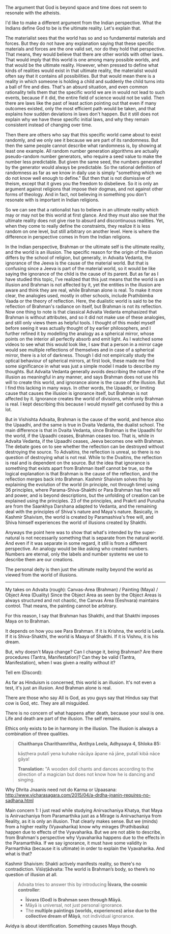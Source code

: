 The argument that God is beyond space and time does not seem to resonate with the atheists.

I'd like to make a different argument from the Indian perspective. What the Indians define God to be is the ultimate reality. Let's explain that.

The materialist sees that the world has so and so fundamental materials and forces. But they do not have any explanation saying that these specific materials and forces are the one valid set, nor do they hold that perspective. That means, they would believe that there are other worlds with other laws. That would imply that this world is one among many possible worlds, and that would be the ultimate reality. However, when pressed to define what kinds of realities would exist in that ultimate reality, the materialist would often say that it contains all possibilities. But that would mean there is a reality in which someone is holding a child and suddenly the child turns into a ball of fire and dies. That's an absurd situation, and even common rationality tells them that the specific world we are in would not lead to such events, because if it did, the entire field of science would not be valid. Then there are laws like the past of least action pointing out that even if many outcomes existed, only the most efficient path would be taken, and that explains how sudden deviations in laws don't happen. But it still does not explain why we have these specific initial laws, and why they remain consistent instead of changing over time. 

Then there are others who say that this specific world came about to exist randomly, and we only see it because we are part of its randomness. But then the same people cannot describe what randomness is, by showing at least one example. All random number generation algorithms are actually pseudo-random number generators, who require a seed value to make the number less predictable. But given the same seed, the numbers generated by the generator would always be predictable. So the rational definition of randomness as far as we know in daily use is simply "something which we do not know well enough to define." But then that is not dismissive of theism, except that it gives you the freedom to disbelieve. So it is only an argument against religions that impose their dogmas, and not against other forms of theology. And in fact, not believing in something you don't resonate with is important in Indian religions.

So we can see that a rationalist has to believe in an ultimate reality which may or may not be this world at first glance. And they must also see that the ultimate reality does not give rise to absurd and discontinuous realities. Yet, when they come to really define the constraints, they realize it is less random on one level, but still arbitrary on another level. Here is where the difference in perspective comes in from the Indian religions.

In the Indian perspective, Brahman or the ultimate self is the ultimate reality, and the world is an illusion. The specific reason for the origin of the illusion differs by the school of religion, but generally, in Advaita Vedanta, the ignorance of the Jeeva is the cause of the material world. But that is confusing since a Jeeva is part of the material world, so it would be like saying the ignorance of the child is the cause of its parent. But as far as I have studied this topic, I've realized that this just means that the world is an illusion and Brahman is not affected by it, yet the entities in the illusion are aware and think they are real, while Brahman alone is real. To make it more clear, the analogies used, mostly in other schools, include Prathibimba Vaada or the theory of reflection. Here, the dualistic world is said to be the reflection of Brahman's radiance on itself, but Brahman is not its reflection. Now one thing to note is that classical Advaita Vedanta emphasized that Brahman is without attributes, and so it did not make use of these analogies, and still only views them as helpful tools. I thought of this model myself before seeing it was actually thought of by earlier philosophers, and I further refined it by modelling the analogy as a spherical mirror, whose points on the interior all perfectly absorb and emit light. As I watched some videos to see what this would look like, I saw that a person in a mirror cage would see multiple reflections of themselves and in case of a spherical mirror, there is a lot of darkness. Though I did not empirically study the optical behaviour of spherical mirrors, at first look, these made me find some significance in what was just a simple model I made to describe my thoughts. But Advaita Vedanta generally avoids describing the nature of the illusion as meaningful in any manner, and says Brahman does not use his will to create this world, and ignorance alone is the cause of the illusion. But I find this lacking in many ways. In other words, the Upaadhi, or limiting cause that causes the illusion is ignorance itself, but Brahman is not affected by it. Ignorance creates the world of divisions, while only Brahman is real. I kept describing this because I would myself get confused by this a lot.

But in Vishishta Advaita, Brahman is the cause of the world, and hence also the Upaadhi, and the same is true in Dvaita Vedanta, the dualist school. The main difference is that in Dvaita Vedanta, since Brahman is the Upaadhi for the world, if the Upaadhi ceases, Brahman ceases too. That is, while in Advaita Vedanta, if the Upaadhi ceases, Jeeva becomes one with Brahman. The debate goes on to see whether the reflection can be destroyed without destroying the source. To Advaitins, the reflection is unreal, so there is no question of destroying what is not real. While to the Dvaitins, the reflection is real and is dependent on the source. But the idea that ignorance is something that exists apart from Brahman itself cannot be true, so the logical explanation is that Brahman is the cause of the reflection, and the reflection merges back into Brahman. Kashmir Shaivism solves this by explaining the evolution of the world (in principle, not through time) using 36 principles, where Parama-Shiva-Shakthi or Para Brahman has free will and power, and is beyond descriptions, but the unfolding of creation can be explained using the principles. 23 of the principles, and Prakrti and Purusha are from the Saankhya Darshana adapted to Vedanta, and the remaining deal with the principles of Shiva's nature and Maya's nature. Basically, in Kashmir Shaivism, the world is created by Paramashiva's free will, and Shiva himself experiences the world of illusions created by Shakthi.

Anyways the point here was to show that what's intended by the super-natural is not necessarily something that is separate from the natural world. And even if it was separate in some regard, it still is from a different perspective. An analogy would be like asking who created numbers. Numbers are eternal, only the labels and number systems we use to describe them are our creations.


The personal deity is then just the ultimate reality beyond the world as viewed from the world of illusions.

---

My takes on Advaita (rough):
Canvas-Area (Brahman) / Painting (Maya) / Object Area (Duality)
Since the Object Area as seen by the Object Areas is always structured and not chaotic, the Canvas Area (Eeshvara) maintains control.
That means, the painting cannot be arbitrary.

For this reason, I say that Brahman has Shakthi, and that Shakthi imposes Maya on to Brahman.

It depends on how you see Para Brahman.
If it is Krishna, the world is Leela.
If it is Shiva-Shakthi, the world is Maaya of Shakthi.
If it is Vishnu, it is his dream.

But, why doesn't Maya change?
Can I change it, being Brahman?
Are there procedures (Tantra, Manifestation)?
Can they be valid (Tantra, Manifestation), when I was given a reality without it?

Tell em (Discord):

As far as Hinduism is concerned, this world is an illusion. It's not even a test, it's just an illusion. And Brahman alone is real.

There are those who say All is God, as you guys say that Hindus say that cow is God, etc. They are all misguided.

There is no concern of what happens after death, because your soul is one. Life and death are part of the illusion. The self remains.

Ethics only exists to be in harmony in the illusion. The illusion is always a combination of three qualities.

> **Chaithanya Charithamritha, Anthya Leela, Adhyaaya 4, Shloka 85:**
> 
> kāṣṭhera putalī yena kuhake nācāya
> āpane nā jāne, putalī kibā nāce gāya!
> 
> **Translation:**
> "A wooden doll chants and dances according to the direction of a magician but does not know how he is dancing and singing.

Why Dhrita Jnaanis need not do Karma or Upaasana: http://www.vicharasagara.com/2015/04/a-drdha-jnanin-requires-no-sadhana.html

Main concern 1: I just read while studying Anirvachaniya Khatya, that Maya is Anirvachaniya from Paramarthika just as a Mirage is Anirvachaniya from Reality, as it is only an illusion. That clearly makes sense. But we (minds) from a higher reality (Vyavaharika) know why mirages (Prathibasika) happen due to effects of the Vyavaharika. But we are not able to describe, from Brahman's perspective why Vyavaharika happens due to the effects in the Paramarthika. If we say ignorance, it must have some validity in Parmarthika (because it is ultimate) in order to explain the Vyavaharika. And what is that?

Kashmir Shaivism: Shakti actively manifests reality, so there's no contradiction.
Viśiṣṭādvaita: The world is Brahman’s body, so there’s no question of illusion at all.

> Advaita tries to answer this by introducing **Īśvara, the cosmic controller**:
> 
> - **Īśvara (God) is Brahman seen through Māyā.**
> - Māyā is universal, not just personal ignorance.
> - The **multiple paintings (worlds, experiences) arise due to the collective dream of Māyā**, not individual ignorance.

Avidya is about identification. Something causes Maya though.